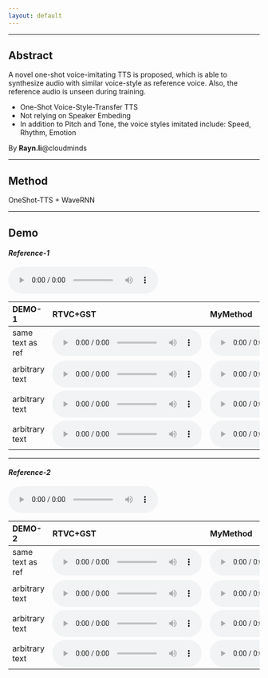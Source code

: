 ```yaml
---
layout: default
---
```


---
## Abstract
A novel one-shot voice-imitating TTS is proposed, which is able to synthesize audio with similar voice-style as reference voice. Also, the reference audio is  unseen during training.
- One-Shot Voice-Style-Transfer TTS
- Not relying on Speaker Embeding
- In addition to Pitch and Tone, the voice styles imitated include: Speed, Rhythm, Emotion

By **Rayn.li**@cloudminds
- - -

## Method
OneShot-TTS + WaveRNN
- - -
## Demo

#### *Reference-1*
<audio src="res/ref/qsy_src.wav" controls preload></audio>

|    DEMO-1        | RTVC+GST | MyMethod | a |
|:---------------  |:------------------|:--------------|:-----|
| same text as ref | <audio src="res/rtvc/qsy_1.wav" controls preload></audio> | <audio src="res/adain/qsy_1.wav" controls preload></audio> |
| arbitrary text   | <audio src="res/rtvc/qsy_2.wav" controls preload></audio> | <audio src="res/adain/qsy_2.wav" controls preload></audio> |
| arbitrary text   | <audio src="res/rtvc/qsy_3.wav" controls preload></audio> | <audio src="res/adain/qsy_3.wav" controls preload></audio> |
| arbitrary text   | <audio src="res/rtvc/qsy_4.wav" controls preload></audio> | <audio src="res/adain/qsy_4.wav" controls preload></audio> |
- - -

#### *Reference-2*
<audio src="res/ref/mini_src.wav" controls preload></audio>

|    DEMO-2        | RTVC+GST | MyMethod |
|:---------------  |:------------------|:--------------|
| same text as ref | <audio src="res/rtvc/mini_1.wav" controls preload></audio> | <audio src="res/adain/mini_1.wav" controls preload></audio> |
| arbitrary text   | <audio src="res/rtvc/mini_2.wav" controls preload></audio> | <audio src="res/adain/mini_2.wav" controls preload></audio> |
| arbitrary text   | <audio src="res/rtvc/mini_3.wav" controls preload></audio> | <audio src="res/adain/mini_3.wav" controls preload></audio> |
| arbitrary text   | <audio src="res/rtvc/mini_4.wav" controls preload></audio> | <audio src="res/adain/mini_4.wav" controls preload></audio> |
